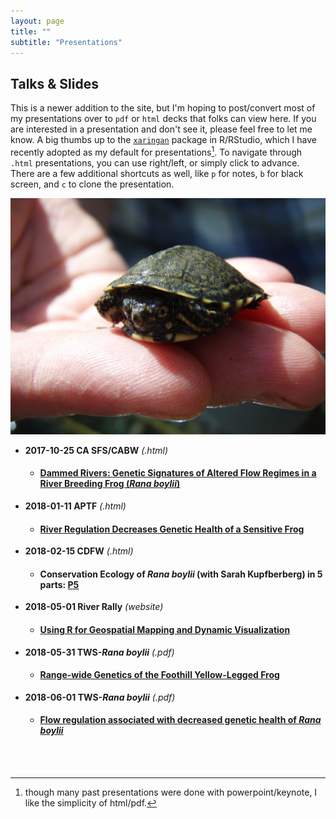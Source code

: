 ```yaml
---
layout: page
title: ""
subtitle: "Presentations"
---
```


## Talks & Slides

This is a newer addition to the site, but I'm hoping to post/convert most of my presentations over to `pdf` or `html` decks that folks can view here. If you are interested in a presentation and don't see it, please feel free to let me know. A big thumbs up to the [`xaringan`](https://slides.yihui.name/xaringan/) package in R/RStudio, which I have recently adopted as my default for presentations[^1]. To navigate through `.html` presentations, you can use right/left, or simply click to advance. There are a few additional shortcuts as well, like `p` for notes, `b` for black screen, and `c` to clone the presentation.

![wpt](/img/P3300128.JPG)


 - **2017-10-25 CA SFS/CABW** *(.html)*
    - #### [Dammed Rivers: Genetic Signatures of Altered Flow Regimes in a River Breeding Frog (*Rana boylii*)](../slides/20171025/2017_CA_SFS_no_notes.html)
 - **2018-01-11 APTF** *(.html)*
    - #### [River Regulation Decreases Genetic Health of a Sensitive Frog](../slides/20180111/2018_APTF_no_notes.html)
 - **2018-02-15 CDFW** *(.html)*
    - #### Conservation Ecology of *Rana boylii* (with Sarah Kupfberberg) in 5 parts: [P5](../slides/20180215/2018_CDFW.html)
 - **2018-05-01 River Rally** *(website)*
    - #### [Using R for Geospatial Mapping and Dynamic Visualization](https://ryanpeek.github.io/2018_river-rally-Rmapping-workshop/index.html)
 - **2018-05-31 TWS-_Rana boylii_** *(.pdf)*
    - #### [Range-wide Genetics of the Foothill Yellow-Legged Frog](../slides/20180531/2018_tws_rangewide.pdf)
 - **2018-06-01 TWS-_Rana boylii_** *(.pdf)*
    - #### [Flow regulation associated with decreased genetic health of *Rana boylii*](../slides/20180531/2018_tws_rabo_reg.html)

<br>
<br>

[^1]: though many past presentations were done with powerpoint/keynote, I like the simplicity of html/pdf.
